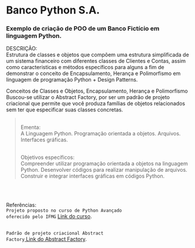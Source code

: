 # Banco Python S.A.

### Exemplo de <strong>criação de POO</strong> de um Banco Fictício em <strong>linguagem Python</strong>.
DESCRIÇÃO:<br/>
Estrutura de classes e objetos que compõem uma estrutura simplificada de um sistema financeiro com diferentes classes de Clientes e Contas, assim como caracteristicas e métodos específicos para alguns a fim de demonstrar o conceito de Encapsulamento, Herança e Polimorfismo em linguagem de programação Python + Design Patterns.
 
Conceitos de Classes e Objetos, Encapsulamento, Herança e Polimorfismo<br/>
Buscou-se utilizar o Abstract Factory, por ser um padrão de projeto criacional que permite que você produza famílias de objetos relacionados sem ter que especificar suas classes concretas.<br/>
<blockquote><br/>
Ementa:<br/>
A Linguagem Python. Programação orientada a objetos. Arquivos. Interfaces gráficas.
<br/><br/>

Objetivos específicos:<br/>
Compreender utilizar programação orientada a objetos na linguagem Python. Desenvolver códigos para realizar manipulação de arquivos. Construir e integrar interfaces gráficas em códigos Python.
</blockquote><br/><br/>

Referências:<br/>
<code>Projeto proposto no curso de Python Avançado oferecido pelo IFMG</code> <a href="https://mais.ifmg.edu.br/maisifmg/enrol/index.php?id=126">Link do curso</a>.
<br/><br/>

<code>Padrão de projeto criacional Abstract Factory</code><a href="https://refactoring.guru/pt-br/design-patterns/abstract-factory"> Link do Abstract Factory</a>.
